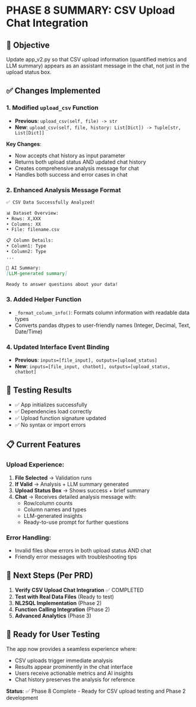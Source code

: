 # PHASE 8 SUMMARY: CSV Upload Chat Integration

## 🎯 Objective
Update app_v2.py so that CSV upload information (quantified metrics and LLM summary) appears as an assistant message in the chat, not just in the upload status box.

## ✅ Changes Implemented

### 1. Modified `upload_csv` Function
- **Previous**: `upload_csv(self, file) -> str`
- **New**: `upload_csv(self, file, history: List[Dict]) -> Tuple[str, List[Dict]]`

**Key Changes**:
- Now accepts chat history as input parameter
- Returns both upload status AND updated chat history
- Creates comprehensive analysis message for chat
- Handles both success and error cases in chat

### 2. Enhanced Analysis Message Format
```markdown
✅ CSV Data Successfully Analyzed!

📊 Dataset Overview:
• Rows: X,XXX
• Columns: XX 
• File: filename.csv

📋 Column Details:
• Column1: Type
• Column2: Type
...

🤖 AI Summary:
[LLM-generated summary]

Ready to answer questions about your data!
```

### 3. Added Helper Function
- `_format_column_info()`: Formats column information with readable data types
- Converts pandas dtypes to user-friendly names (Integer, Decimal, Text, Date/Time)

### 4. Updated Interface Event Binding
- **Previous**: `inputs=[file_input], outputs=[upload_status]`
- **New**: `inputs=[file_input, chatbot], outputs=[upload_status, chatbot]`

## 🧪 Testing Results
- ✅ App initializes successfully
- ✅ Dependencies load correctly  
- ✅ Upload function signature updated
- ✅ No syntax or import errors

## 📋 Current Features

### Upload Experience:
1. **File Selected** → Validation runs
2. **If Valid** → Analysis + LLM summary generated
3. **Upload Status Box** → Shows success + brief summary
4. **Chat** → Receives detailed analysis message with:
   - Row/column counts
   - Column names and types
   - LLM-generated insights
   - Ready-to-use prompt for further questions

### Error Handling:
- Invalid files show errors in both upload status AND chat
- Friendly error messages with troubleshooting tips

## 🎯 Next Steps (Per PRD)
1. **Verify CSV Upload Chat Integration** ✅ COMPLETED
2. **Test with Real Data Files** (Ready to test)
3. **NL2SQL Implementation** (Phase 2)
4. **Function Calling Integration** (Phase 2) 
5. **Advanced Analytics** (Phase 3)

## 🚀 Ready for User Testing
The app now provides a seamless experience where:
- CSV uploads trigger immediate analysis
- Results appear prominently in the chat interface
- Users receive actionable metrics and AI insights
- Chat history preserves the analysis for reference

**Status**: ✅ Phase 8 Complete - Ready for CSV upload testing and Phase 2 development
